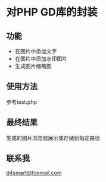 # 对PHP GD库的封装

## 功能
* 在图片中添加文字
* 在图片中添加水印图片
* 生成图片缩略图

## 使用方法
参考test.php

## 最终结果
生成的图片浏览器展示或存储到指定路径

## 联系我
d4smart@foxmail.com